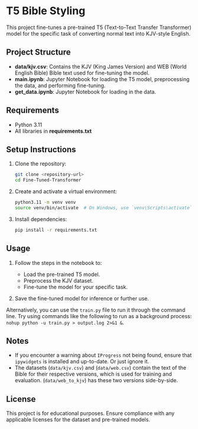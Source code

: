 # T5 Bible Styling

This project fine-tunes a pre-trained T5 (Text-to-Text Transfer Transformer) model for the specific task of converting normal text into KJV-style English.

## Project Structure

- **data/kjv.csv**: Contains the KJV (King James Version) and WEB (World English Bible) Bible text used for fine-tuning the model.
- **main.ipynb**: Jupyter Notebook for loading the T5 model, preprocessing the data, and performing fine-tuning.
- **get_data.ipynb**: Jupyter Notebook for loading in the data.

## Requirements

- Python 3.11
- All libraries in **requirements.txt**

## Setup Instructions

1. Clone the repository:

   ```bash
   git clone <repository-url>
   cd Fine-Tuned-Transformer
   ```

2. Create and activate a virtual environment:

   ```bash
   python3.11 -m venv venv
   source venv/bin/activate  # On Windows, use `venv\Scripts\activate`
   ```

3. Install dependencies:

   ```bash
   pip install -r requirements.txt
   ```

## Usage

1. Follow the steps in the notebook to:

   - Load the pre-trained T5 model.
   - Preprocess the KJV dataset.
   - Fine-tune the model for your specific task.

2. Save the fine-tuned model for inference or further use.

Alternatively, you can use the `train.py` file to run it through the command line. Try using commands like the following to run as a background process: `nohup python -u train.py > output.log 2>&1 &`.

## Notes

- If you encounter a warning about `IProgress` not being found, ensure that `ipywidgets` is installed and up-to-date. Or just ignore it.
- The datasets (`data/kjv.csv`) and (`data/web.csv`) contain the text of the Bible for their respective versions, which is used for training and evaluation. (`data/web_to_kjv`) has these two versions side-by-side.

## License

This project is for educational purposes. Ensure compliance with any applicable licenses for the dataset and pre-trained models.
